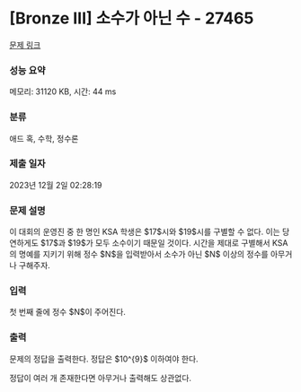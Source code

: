 # [Bronze III] 소수가 아닌 수 - 27465 

[문제 링크](https://www.acmicpc.net/problem/27465) 

### 성능 요약

메모리: 31120 KB, 시간: 44 ms

### 분류

애드 혹, 수학, 정수론

### 제출 일자

2023년 12월 2일 02:28:19

### 문제 설명

<p>이 대회의 운영진 중 한 명인 KSA 학생은 $17$시와 $19$시를 구별할 수 없다. 이는 당연하게도 $17$과 $19$가 모두 소수이기 때문일 것이다. 시간을 제대로 구별해서 KSA의 명예를 지키기 위해 정수 $N$을 입력받아서 소수가 아닌 $N$ 이상의 정수를 아무거나 구해주자.</p>

### 입력 

 <p>첫 번째 줄에 정수 $N$이 주어진다.</p>

### 출력 

 <p>문제의 정답을 출력한다. 정답은 $10^{9}$ 이하여야 한다.</p>

<p>정답이 여러 개 존재한다면 아무거나 출력해도 상관없다.</p>

